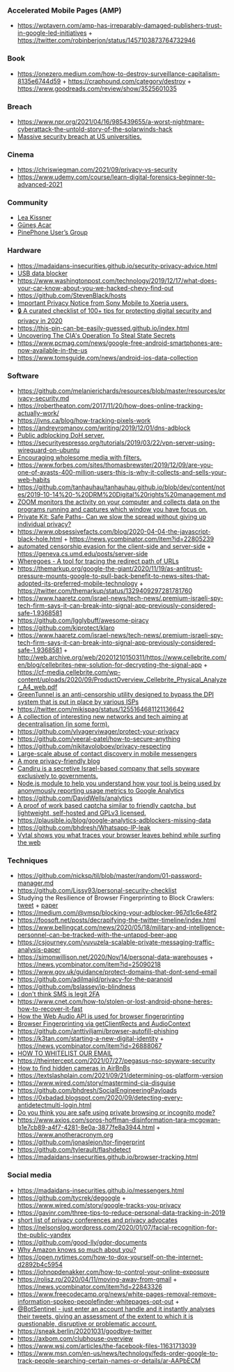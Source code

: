 ### Accelerated Mobile Pages (AMP)

- https://wptavern.com/amp-has-irreparably-damaged-publishers-trust-in-google-led-initiatives + https://twitter.com/robinberjon/status/1457103873764732946


### Book

- https://onezero.medium.com/how-to-destroy-surveillance-capitalism-8135e6744d59 + https://craphound.com/category/destroy + https://www.goodreads.com/review/show/3525601035

### Breach

- https://www.npr.org/2021/04/16/985439655/a-worst-nightmare-cyberattack-the-untold-story-of-the-solarwinds-hack
- [Massive security breach at US universities.](https://dorper.me/articles/unileak.aspx)

### Cinema

- https://chriswiegman.com/2021/09/privacy-vs-security
- https://www.udemy.com/course/learn-digital-forensics-beginner-to-advanced-2021

### Community

- [Lea Kissner](https://twitter.com/LeaKissner/status/1384539395005448201)
- [Güneş Acar](https://gunesacar.net)
- [PinePhone User’s Group](https://www.facebook.com/groups/490766952100168)

### Hardware

- https://madaidans-insecurities.github.io/security-privacy-advice.html
- [USB data blocker](https://www.zdnet.com/article/this-cheap-gadget-can-stop-your-smartphone-or-tablet-being-hacked-at-an-airport-hotel-or-cafe/)
- https://www.washingtonpost.com/technology/2019/12/17/what-does-your-car-know-about-you-we-hacked-chevy-find-out
- https://github.com/StevenBlack/hosts
- [Important Privacy Notice from Sony Mobile to Xperia users.](https://notice.indevice.sonymobile.com/en_gb)
- [🔒 A curated checklist of 100+ tips for protecting digital security and privacy in 2020 ](https://github.com/alulsh/personal-security-checklist)
- https://this-pin-can-be-easily-guessed.github.io/index.html
- [Uncovering The CIA's Operation To Steal State Secrets](https://podcasts.apple.com/us/podcast/fresh-air/id214089682?i=1000467576663&mc_cid=0c0d31527f&mc_eid=2b9e8b6990)
- https://www.pcmag.com/news/google-free-android-smartphones-are-now-available-in-the-us
- https://www.tomsguide.com/news/android-ios-data-collection

### Software

- https://github.com/melanierichards/resources/blob/master/resources/privacy-security.md
- https://robertheaton.com/2017/11/20/how-does-online-tracking-actually-work/
- https://jvns.ca/blog/how-tracking-pixels-work
- https://andreyromanov.com/writing/2019/12/01/dns-adblock
- [Public adblocking DoH server.](https://twitter.com/nys0s/status/1211570679151284224)
- https://securityespresso.org/tutorials/2019/03/22/vpn-server-using-wireguard-on-ubuntu
- [Encouraging wholesome media with filters.](https://trevordmiller.com/posts/media/)
- https://www.forbes.com/sites/thomasbrewster/2019/12/09/are-you-one-of-avasts-400-million-users-this-is-why-it-collects-and-sells-your-web-habits
- https://github.com/tanhauhau/tanhauhau.github.io/blob/dev/content/notes/2019-10-14%20-%20DRM%20Digital%20rights%20management.md
- [ZOOM monitors the activity on your computer and collects data on the programs running and captures which window you have focus on.](https://twitter.com/Ouren/status/1241398181205889024)
- [Private Kit: Safe Paths- Can we slow the spread without giving up individual privacy? ](http://safepaths.mit.edu)
- https://www.obsessivefacts.com/blog/2020-04-04-the-javascript-black-hole.html + https://news.ycombinator.com/item?id=22805239
- [automated censorship evasion for the client-side and server-side](https://github.com/Kkevsterrr/geneva) + https://geneva.cs.umd.edu/posts/server-side
- [Wheregoes - A tool for tracing the redirect path of URLs](https://wheregoes.com)
- https://themarkup.org/google-the-giant/2020/11/19/as-antitrust-pressure-mounts-google-to-pull-back-benefit-to-news-sites-that-adopted-its-preferred-mobile-technology + https://twitter.com/themarkup/status/1329409297281781760
- https://www.haaretz.com/israel-news/tech-news/.premium-israeli-spy-tech-firm-says-it-can-break-into-signal-app-previously-considered-safe-1.9368581
- https://github.com/Igglybuff/awesome-piracy
- https://github.com/kiprotect/klaro
- https://www.haaretz.com/israel-news/tech-news/.premium-israeli-spy-tech-firm-says-it-can-break-into-signal-app-previously-considered-safe-1.9368581 + http://web.archive.org/web/20201210150311/https://www.cellebrite.com/en/blog/cellebrites-new-solution-for-decrypting-the-signal-app + https://cf-media.cellebrite.com/wp-content/uploads/2020/09/ProductOverview_Cellebrite_Physical_Analyzer_A4_web.pdf
- [GreenTunnel is an anti-censorship utility designed to bypass the DPI system that is put in place by various ISPs](https://github.com/SadeghHayeri/GreenTunnel)
- https://twitter.com/mikispag/status/1255164681121136642
- [A collection of interesting new networks and tech aiming at decentralisation (in some form).](https://github.com/redecentralize/alternative-internet)
- https://github.com/vlvagerviwager/protect-your-privacy
- https://github.com/veeral-patel/how-to-secure-anything
- https://github.com/nikitavoloboev/privacy-respecting
- [Large-scale abuse of contact discovery in mobile messengers](https://www.ndss-symposium.org/wp-content/uploads/ndss2021_1C-3_23159_paper.pdf)
- [A more privacy-friendly blog](https://vincent.bernat.ch/en/blog/2018-more-privacy-blog)
- [Candiru is a secretive Israel-based company that sells spyware exclusively to governments.](https://citizenlab.ca/2021/07/hooking-candiru-another-mercenary-spyware-vendor-comes-into-focus)
- [Node.js module to help you understand how your tool is being used by anonymously reporting usage metrics to Google Analytics](https://github.com/yeoman/insight)
- https://github.com/DavidWells/analytics
- [A proof of work based captcha similar to friendly captcha, but lightweight, self-hosted and GPLv3 licensed.](https://git.sequentialread.com/forest/pow-captcha)
- https://plausible.io/blog/google-analytics-adblockers-missing-data
- https://github.com/bhdresh/Whatsapp-IP-leak
- [Vytal shows you what traces your browser leaves behind while surfing the web](https://github.com/z0ccc/Vytal)

### Techniques

- https://github.com/nicksp/til/blob/master/random/01-password-manager.md
- https://github.com/Lissy93/personal-security-checklist
- Studying the Resilience of Browser Fingerprinting to Block Crawlers: [tweet](https://twitter.com/xopek59/status/1218169607535693824) + [paper](https://hal.inria.fr/hal-02441653)
- https://medium.com/@vmsp/blocking-your-adblocker-967d1c6e48f2
- https://foosoft.net/posts/decrapifying-the-twitter-timeline/index.html
- https://www.bellingcat.com/news/2020/05/18/military-and-intelligence-personnel-can-be-tracked-with-the-untappd-beer-app
- https://csjourney.com/vuvuzela-scalable-private-messaging-traffic-analysis-paper
- https://simonwillison.net/2020/Nov/14/personal-data-warehouses + https://news.ycombinator.com/item?id=25090218
- https://www.gov.uk/guidance/protect-domains-that-dont-send-email
- https://github.com/adilmajid/privacy-for-the-paranoid
- https://github.com/bslassey/ip-blindness
- [I don't think SMS is legit 2FA](https://twitter.com/sherrod_im/status/1372259376690511873)
- https://www.cnet.com/how-to/stolen-or-lost-android-phone-heres-how-to-recover-it-fast
- [How the Web Audio API is used for browser fingerprinting](https://fingerprintjs.com/blog/audio-fingerprinting)
- [Browser Fingerprinting via getClientRects and AudioContext](https://github.com/RobinLinus/ubercookie)
- https://github.com/anttiviljami/browser-autofill-phishing
- https://k3tan.com/starting-a-new-digital-identity + https://news.ycombinator.com/item?id=26888067
- [HOW TO WHITELIST OUR EMAIL](https://drmowll.lpages.co/de-whitelist)
- https://theintercept.com/2021/07/27/pegasus-nso-spyware-security
- [How to find hidden cameras in AirBnBs](https://www.tiktok.com/@malwaretech/video/7002804220126661893)
- https://textslashplain.com/2021/09/21/determining-os-platform-version
- https://www.wired.com/story/mastermind-cia-disguise
- https://github.com/bhdresh/SocialEngineeringPayloads
- https://0xbadad.blogspot.com/2020/09/detecting-every-antidetectmulti-login.html
- [Do you think you are safe using private browsing or incognito mode?](https://github.com/gautamkrishnar/nothing-private)
- https://www.axios.com/soros-hoffman-disinformation-tara-mcgowan-b1e7cb89-a4f7-4281-8e0a-3877fe8a3944.html + https://www.anotheracronym.org
- https://github.com/jonaslejon/tor-fingerprint
- https://github.com/tylerault/flashdetect
- https://madaidans-insecurities.github.io/browser-tracking.html

### Social media

- https://madaidans-insecurities.github.io/messengers.html
- https://github.com/tycrek/degoogle + https://www.wired.com/story/google-tracks-you-privacy
- https://gavinr.com/three-tips-to-reduce-personal-data-tracking-in-2019
- [short list of privacy conferences and privacy advocates](https://twitter.com/aral/status/1219929929145573377)
- https://nelsonslog.wordpress.com/2020/01/07/facial-recognition-for-the-public-yandex
- https://github.com/good-lly/gdpr-documents
- [Why Amazon knows so much about you?](https://www.bbc.co.uk/news/extra/CLQYZENMBI/amazon-data)
- https://open.nytimes.com/how-to-dox-yourself-on-the-internet-d2892b4c5954
- https://johnopdenakker.com/how-to-control-your-online-exposure
- https://rolisz.ro/2020/04/11/moving-away-from-gmail + https://news.ycombinator.com/item?id=22843326
- https://www.freecodecamp.org/news/white-pages-removal-remove-information-spokeo-peoplefinder-whitepages-opt-out +
- [@BotSentinel - just enter an account handle and it instantly analyses their tweets, giving an assessment of the extent to which it is questionable, disruptive or problematic account.](https://twitter.com/docrussjackson/status/1323246492304506880)
- https://sneak.berlin/20201031/goodbye-twitter
- https://axbom.com/clubhouse-overview
- https://www.wsj.com/articles/the-facebook-files-11631713039
- https://www.msn.com/en-us/news/technology/feds-order-google-to-track-people-searching-certain-names-or-details/ar-AAPbECM
